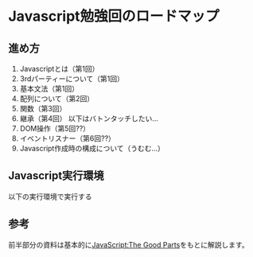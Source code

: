 # Javascript勉強回のロードマップ

## 進め方
1. Javascriptとは（第1回）
2. 3rdパーティーについて（第1回）
3. 基本文法（第1回）
4. 配列について（第2回）
5. 関数（第3回）
6. 継承（第4回）
以下はバトンタッチしたい...
7. DOM操作（第5回??）
8. イベントリスナー（第6回??）
9. Javascript作成時の構成について（うむむ...）

## Javascript実行環境
以下の実行環境で実行する

## 参考
前半部分の資料は基本的に[JavaScript:The Good Parts]()をもとに解説します。
